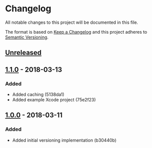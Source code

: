 # Changelog

All notable changes to this project will be documented in this file.
<!-- Use one of these sections: Added, Changed, Deprecated, Removed, Fixed, Security -->

The format is based on [Keep a Changelog](http://keepachangelog.com/en/1.0.0/)
and this project adheres to [Semantic Versioning](http://semver.org/spec/v2.0.0.html).

## [Unreleased]

## [1.1.0] - 2018-03-13

### Added

- Added caching (5138da1)
- Added example Xcode project (75e2f23)

## [1.0.0] - 2018-03-11

### Added

- Added initial versioning implementation (b30440b)

[Unreleased]: https://github.com/revolter/fastlane-plugin-icon_versioning/compare/v1.1.0...master
[1.1.0]: https://github.com/revolter/fastlane-plugin-icon_versioning/compare/v1.0.0...v1.1.0
[1.0.0]: https://github.com/revolter/fastlane-plugin-icon_versioning/compare/fa429ffc...v1.0.0
